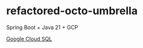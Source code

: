 # refactored-octo-umbrella
Spring Boot + Java 21 + GCP


[Google Cloud SQL](https://github.com/GoogleCloudPlatform/cloud-sql-jdbc-socket-factory)
